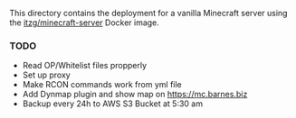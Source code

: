 This directory contains the deployment for a vanilla Minecraft server using the [itzg/minecraft-server](https://hub.docker.com/r/itzg/minecraft-server/) Docker image.

### TODO
* Read OP/Whitelist files propperly
* Set up proxy
* Make RCON commands work from yml file
* Add Dynmap plugin and show map on https://mc.barnes.biz
* Backup every 24h to AWS S3 Bucket at 5:30 am